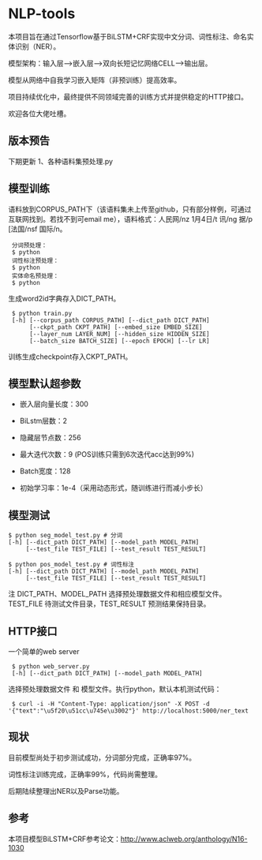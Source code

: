 NLP-tools
==
本项目旨在通过Tensorflow基于BiLSTM+CRF实现中文分词、词性标注、命名实体识别（NER）。

模型架构：输入层-->嵌入层-->双向长短记忆网络CELL-->输出层。

模型从网络中自我学习嵌入矩阵（非预训练）提高效率。

项目持续优化中，最终提供不同领域完善的训练方式并提供稳定的HTTP接口。

欢迎各位大佬吐槽。

版本预告
--
下期更新
1、各种语料集预处理.py

模型训练
--
语料放到CORPUS_PATH下（该语料集未上传至github，只有部分样例，可通过互联网找到。若找不到可email me），语料格式：人民网/nz 1月4日/t 讯/ng 据/p [法国/nsf 国际/n。

     分词预处理：
     $ python
     词性标注预处理：
     $ python
     实体命名预处理：
     $ python 


生成word2id字典存入DICT_PATH。

     $ python train.py 
     [-h] [--corpus_path CORPUS_PATH] [--dict_path DICT_PATH]
          [--ckpt_path CKPT_PATH] [--embed_size EMBED_SIZE]
          [--layer_num LAYER_NUM] [--hidden_size HIDDEN_SIZE]
          [--batch_size BATCH_SIZE] [--epoch EPOCH] [--lr LR]

训练生成checkpoint存入CKPT_PATH。


模型默认超参数
--

* 嵌入层向量长度：300

* BiLstm层数：2

* 隐藏层节点数：256

* 最大迭代次数：9 (POS训练只需到6次迭代acc达到99%)

* Batch宽度：128

* 初始学习率：1e-4（采用动态形式，随训练进行而减小步长）
    
模型测试
--

    $ python seg_model_test.py # 分词
    [-h] [--dict_path DICT_PATH] [--model_path MODEL_PATH] 
         [--test_file TEST_FILE] [--test_result TEST_RESULT]

    $ python pos_model_test.py # 词性标注 
    [-h] [--dict_path DICT_PATH] [--model_path MODEL_PATH] 
         [--test_file TEST_FILE] [--test_result TEST_RESULT]

注 DICT_PATH、MODEL_PATH 选择预处理数据文件和相应模型文件。TEST_FILE 待测试文件目录，TEST_RESULT 预测结果保持目录。

HTTP接口
--
一个简单的web server

     $ python web_server.py
     [-h] [--dict_path DICT_PATH] [--model_path MODEL_PATH]

选择预处理数据文件 和 模型文件。执行python，默认本机测试代码：

     $ curl -i -H "Content-Type: application/json" -X POST -d '{"text":"\u5f20\u51cc\u745e\u3002"}' http://localhost:5000/ner_text

现状
--
目前模型尚处于初步测试成功，分词部分完成，正确率97%。
                            
词性标注训练完成，正确率99%，代码尚需整理。

后期陆续整理出NER以及Parse功能。 

参考
--

本项目模型BiLSTM+CRF参考论文：http://www.aclweb.org/anthology/N16-1030
